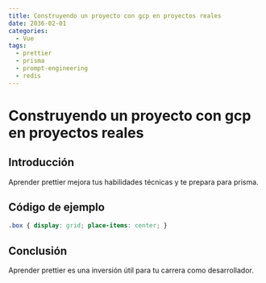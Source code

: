 ```yaml
---
title: Construyendo un proyecto con gcp en proyectos reales
date: 2036-02-01
categories:
  - Vue
tags:
  - prettier
  - prisma
  - prompt-engineering
  - redis
---
```


# Construyendo un proyecto con gcp en proyectos reales

## Introducción

Aprender prettier mejora tus habilidades técnicas y te prepara para prisma.

## Código de ejemplo

```css
.box { display: grid; place-items: center; }
```

## Conclusión

Aprender prettier es una inversión útil para tu carrera como desarrollador.